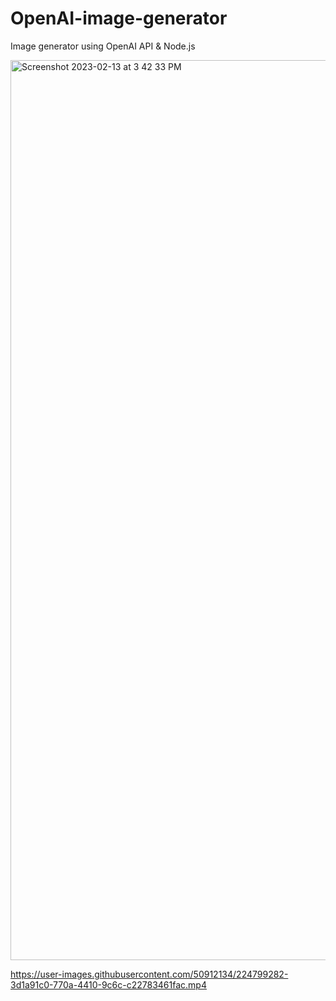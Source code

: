 # OpenAI-image-generator
Image generator using OpenAI API & Node.js

<img width="1440" alt="Screenshot 2023-02-13 at 3 42 33 PM" src="https://user-images.githubusercontent.com/50912134/218437202-d1d77b39-d710-4e63-b5e3-486e9c3d33c7.png">


https://user-images.githubusercontent.com/50912134/224799282-3d1a91c0-770a-4410-9c6c-c22783461fac.mp4

